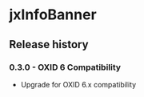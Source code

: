 # jxInfoBanner

## Release history

### 0.3.0 - OXID 6 Compatibility
  * Upgrade for OXID 6.x compatibility


